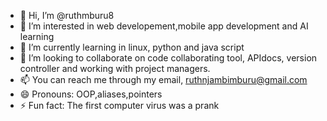 - 👋 Hi, I’m @ruthmburu8
- 👀 I’m interested in web developement,mobile app development and AI learning
- 🌱 I’m currently learning in linux, python and java script
- 💞️ I’m looking to collaborate on code collaborating tool, APIdocs, version controller and working with project managers.
- 📫 You can reach me through my email, ruthnjambimburu@gmail.com
- 😄 Pronouns: OOP,aliases,pointers
- ⚡ Fun fact: The first computer virus was a prank

<!---
ruthmburu8/ruthmburu8 is a ✨ special ✨ repository because its `README.md` (this file) appears on your GitHub profile.
You can click the Preview link to take a look at your changes.
--->
